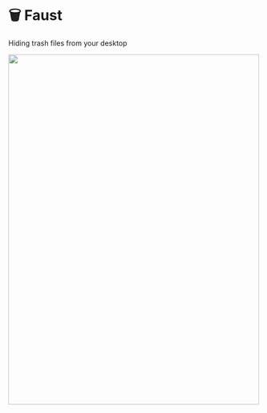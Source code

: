 # :wastebasket: Faust
Hiding trash files from your desktop

<img src="https://thumbs.gfycat.com/FluffyEveryBudgie-size_restricted.gif" width="500" height="700"/>
